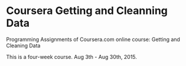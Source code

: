 # Coursera Getting and Cleanning Data
Programming Assignments of Coursera.com online course: Getting and Cleaning Data

This is a four-week course. Aug 3th - Aug 30th, 2015.
